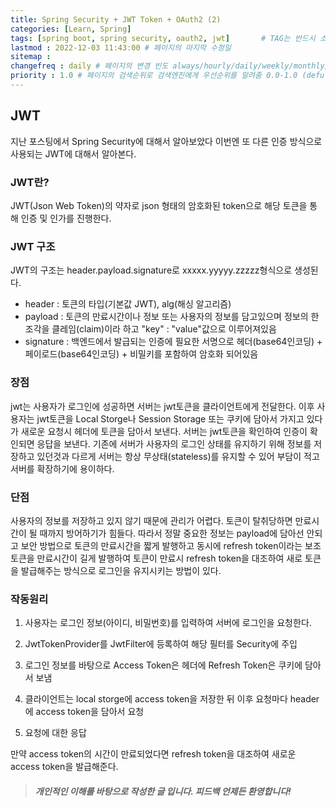 ```yaml
---
title: Spring Security + JWT Token + OAuth2 (2)
categories: [Learn, Spring]
tags: [spring boot, spring security, oauth2, jwt]		# TAG는 반드시 소문자로 이루어져야함!
lastmod : 2022-12-03 11:43:00 # 페이지의 마지막 수정일
sitemap :
changefreq : daily # 페이지의 변경 빈도 always/hourly/daily/weekly/monthly/yearly/never
priority : 1.0 # 페이지의 검색순위로 검색엔진에게 우선순위를 알려줌 0.0-1.0 (defult 0.5)
---
```


## JWT

지난 포스팅에서 Spring Security에 대해서 알아보았다 이번엔 또 다른 인증 방식으로 사용되는 JWT에 대해서 알아본다.

### JWT란?

JWT(Json Web Token)의 약자로 json 형태의 암호화된 token으로 해당 토큰을 통해 인증 및 인가를 진행한다.

### JWT 구조

JWT의 구조는 header.payload.signature로 xxxxx.yyyyy.zzzzz형식으로 생성된다.

 * header : 토큰의 타입(기본값 JWT), alg(해싱 알고리즘)
 * payload : 토큰의 만료시간이나 정보 또는 사용자의 정보를 담고있으며 정보의 한조각을 클레임(claim)이라 하고 "key" : "value"값으로 이루어져있음
 * signature : 백엔드에서 발급되는 인증에 필요한 서명으로 헤더(base64인코딩) + 페이로드(base64인코딩) + 비밀키를 포함하여 암호화 되어있음

### 장점

jwt는 사용자가 로그인에 성공하면 서버는 jwt토큰을 클라이언트에게 전달한다. 이후 사용자는 jwt토큰을 Local Storge나 Session Storage 또는 쿠키에 담아서 가지고 있다가 새로운 요청시 헤더에 토큰을 담아서 보낸다. 서버는 jwt토큰을 확인하여 인증이 확인되면 응답을 보낸다. 기존에 서버가 사용자의 로그인 상태를 유지하기 위해 정보를 저장하고 있던것과 다르게 서버는 항상 무상태(stateless)를 유지할 수 있어 부담이 적고 서버를 확장하기에 용이하다.

### 단점

사용자의 정보를 저장하고 있지 않기 때문에 관리가 어렵다. 토큰이 탈취당하면 만료시간이 될 때까지 방어하기가 힘들다. 따라서 정말 중요한 정보는 payload에 담아선 안되고 보안 방법으로 토큰의 만료시간을 짧게 발행하고 동시에 refresh token이라는 보조 토큰을 만료시간이 길게 발행하여 토큰이 만료시 refresh token을 대조하여 새로 토큰을 발급해주는 방식으로 로그인을 유지시키는 방법이 있다.

### 작동원리

1. 사용자는 로그인 정보(아이디, 비밀번호)를 입력하여 서버에 로그인을 요청한다.

2. JwtTokenProvider를 JwtFilter에 등록하여 해당 필터를 Security에 주입

3. 로그인 정보를 바탕으로 Access Token은 헤더에 Refresh Token은 쿠키에 담아서 보냄

4. 클라이언트는 local storge에 access token을 저장한 뒤 이후 요청마다 header에 access token을 담아서 요청

5. 요청에 대한 응답

만약 access token의 시간이 만료되었다면 refresh token을 대조하여 새로운 access token을 발급해준다.

>##### 개인적인 이해를 바탕으로 작성한 글 입니다. 피드백 언제든 환영합니다!
